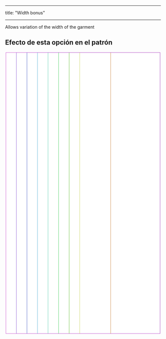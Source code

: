 - - -
title: "Width bonus"
- - -

Allows variation of the width of the garment

## Efecto de esta opción en el patrón

![Esta imagen muestra el efecto de esta opción superponiendo varias variantes que tienen un valor diferente para esta opción](tiberius_widthbonus_sample.svg "Effect of this option on the pattern")
